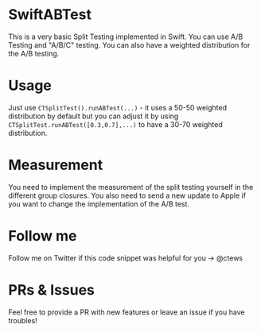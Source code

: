 # SwiftABTest
This is a very basic Split Testing implemented in Swift. You can use A/B Testing and "A/B/C" testing. You can also have a weighted distribution for the A/B testing.

# Usage
Just use `CTSplitTest().runABTest(...)` - it uses a 50-50 weighted distribution by default but you can adjust it by using `CTSplitTest.runABTest([0.3,0.7],...)` to have a 30-70 weighted distribution.

# Measurement
You need to implement the measurement of the split testing yourself in the different group closures. You also need to send a new update to Apple if you want to change the implementation of the A/B test.

# Follow me
Follow me on Twitter if this code snippet was helpful for you -> @ctews

# PRs & Issues
Feel free to provide a PR with new features or leave an issue if you have troubles!
